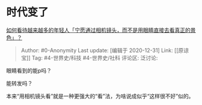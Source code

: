 # 时代变了
[如何看待越来越多的年轻人「宁愿通过相机镜头，而不是用眼睛直接去看真正的景色」？](https://www.zhihu.com/question/437155499/answer/1654814052)

> Author: #0-Anonymity
> Last update: [编辑于 2020-12-31]
> Link: [[原谅宝]]
> Tag: #4-世界史/科技 #4-世界史/社科
> 评论区:
> 泛讨论:

眼睛看到的能p吗？

能转发吗？

本来“用相机镜头看”就是一种更强大的“看”法，为啥说成似乎“这样很不好”似的。
